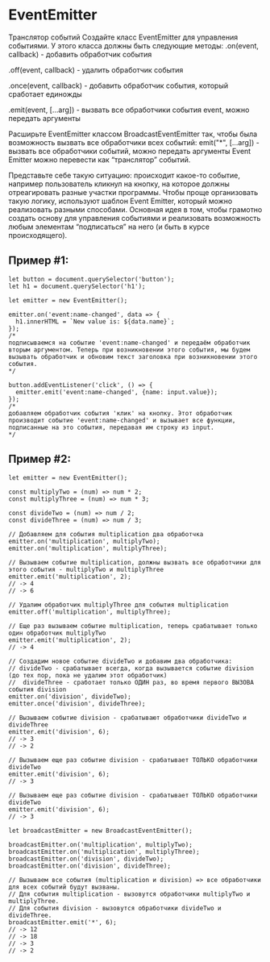 # EventEmitter

Транслятор событий
Cоздайте класс EventEmitter для управления событиями. У этого класса должны быть следующие методы:
.on(event, callback) - добавить обработчик события

.off(event, callback) - удалить обработчик события

.once(event, callback) - добавить обработчик события, который сработает единожды

.emit(event, [...arg]) - вызвать все обработчики события event, можно передать аргументы

Расширьте EventEmitter классом BroadcastEventEmitter так, чтобы была возможность вызвать все обработчики всех событий:
emit("*", [...arg]) - вызвать все обработчики событий, можно передать аргументы
Event Emitter можно перевести как “транслятор” событий.

Представьте себе такую ситуацию: происходит какое-то событие, например пользователь кликнул на кнопку, на которое должны отреагировать разные участки программы. Чтобы проще организовать такую логику, используют шаблон Event Emitter, который можно реализовать разными способами. Основная идея в том, чтобы грамотно создать основу для управления событиями и реализовать возможность любым элементам “подписаться” на него (и быть в курсе происходящего).



## Пример #1:

```let input = document.querySelector('input');
let button = document.querySelector('button');
let h1 = document.querySelector('h1');

let emitter = new EventEmitter();

emitter.on('event:name-changed', data => {
  h1.innerHTML = `New value is: ${data.name}`;
});
/*
подписываемся на событие 'event:name-changed' и передаём обработчик вторым аргументом. Теперь при возникновении этого события, мы будем вызывать обработчик и обновим текст заголовка при возникновении этого события.
*/

button.addEventListener('click', () => {
  emitter.emit('event:name-changed', {name: input.value});
});
/*
добавляем обработчик события 'клик' на кнопку. Этот обработчик производит событие 'event:name-changed' и вызывает все функции, подписанные на это события, передавая им строку из input.
*/
```

## Пример #2:

```
let emitter = new EventEmitter();

const multiplyTwo = (num) => num * 2;
const multiplyThree = (num) => num * 3;

const divideTwo = (num) => num / 2;
const divideThree = (num) => num / 3;

// Добавляем для события multiplication два обработчка
emitter.on('multiplication', multiplyTwo);
emitter.on('multiplication', multiplyThree);

// Вызываем событие multiplication, должны вызвать все обработчики для этого события - multiplyTwo и multiplyThree
emitter.emit('multiplication', 2);
// -> 4
// -> 6

// Удалим обработчик multiplyThree для события multiplication
emitter.off('multiplication', multiplyThree);

// Еще раз вызываем событие multiplication, теперь срабатывает только один обработчик multiplyTwo
emitter.emit('multiplication', 2);
// -> 4

// Создадим новое событие divideTwo и добавим два обработчика:
// divideTwo - срабатывает всегда, когда вызывается событие division (до тех пор, пока не удалим этот обработчик)
//  divideThree - сработает только ОДИН раз, во время первого ВЫЗОВА события division
emitter.on('division', divideTwo);
emitter.once('division', divideThree);

// Вызываем событие division - срабатывают обработчики divideTwo и divideThree
emitter.emit('division', 6);
// -> 3
// -> 2

// Вызываем еще раз событие division - срабатывает ТОЛЬКО обработчики divideTwo
emitter.emit('division', 6);
// -> 3

// Вызываем еще раз событие division - срабатывает ТОЛЬКО обработчики divideTwo
emitter.emit('division', 6);
// -> 3

let broadcastEmitter = new BroadcastEventEmitter();

broadcastEmitter.on('multiplication', multiplyTwo);
broadcastEmitter.on('multiplication', multiplyThree);
broadcastEmitter.on('division', divideTwo);
broadcastEmitter.on('division', divideThree);

// Вызываем все события (multiplication и division) => все обработчики для всех событий будут вызваны.
// Для события multiplication - вызовутся обработчики multiplyTwo и multiplyThree.
// Для события division - вызовутся обработчики divideTwo и divideThree.
broadcastEmitter.emit('*', 6);
// -> 12
// -> 18
// -> 3
// -> 2
```
